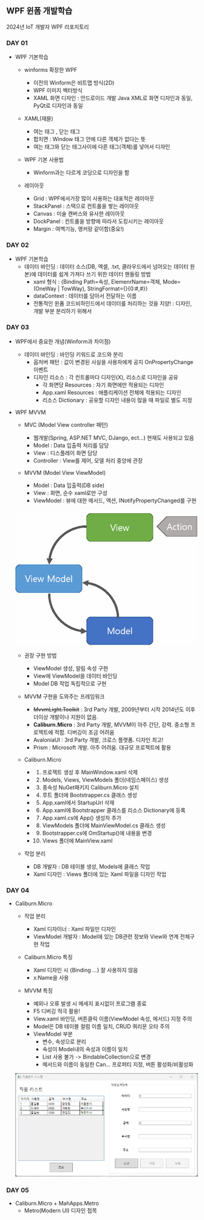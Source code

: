 ## WPF 윈폼 개발학습
2024년 IoT 개발자 WPF 리포지토리


### DAY 01

- WPF 기본학습
    - winforms 확장한 WPF
        - 이전의 Winform은 비트맵 방식(2D)
        - WPF 이미지 벡터방식
        - XAML 화면 디자인 : 안드로이드 개발 Java XML로 화면 디자인과 동일, PyQt로 디자인과 동일
    
    - XAML(재믈)
        - 여는 태그 <Window>, 닫는 태그 </Window>
        - 합치면 <Window /> : Window 태그 안에 다른 객체가 없다는 뜻
        - 여는 태그와 닫는 태그사이에 다른 태그(객체)를 넣어서 디자인

    - WPF 기본 사용법
        - Winform과는 다르게 코딩으로 디자인을 함
    
    - 레이아웃
        - Grid : WPF에서가장 많이 사용하는 대표적은 레이아웃
        - StackPanel : 스택으로 컨트롤을 쌓는 레이아웃
        - Canvas : 미술 캔버스와 유사한 레이아웃
        - DockPanel : 컨트롤을 방향에 따라서 도킹시키는 레이아웃
        - Margin : 여백기능, 앵커랑 같이함(중요!)
    
    
### DAY 02

- WPF 기본학습
    - 데이터 바인딩 : 데이터 소스(DB, 엑셀, .txt, 클라우드에서 넘어오는 데이터 원본)에 데이터를 쉽게 가져다 쓰기 위한 데이터 핸들링 방법
        - xaml 형식 : {Binding Path=속성, ElemenrName=객체, Mode=(OneWay | TowWay), StringFormat={}{0:#,#}}
        - dataContext : 데이터를 담아서 전달하는 이름
        - 전통적인 윈폼 코드비하인드에서 데이터를 처리하는 것을 지양! : 디자인, 개발 부분 분리하기 위해서


### DAY 03

- WPF에서 중요한 개념(Winform과 차이점)
    - 데이터 바인딩 : 바인딩 키워드로 코드와 분리
        - 옵저버 패턴 : 값이 변경된 사실을 사용자에게 공지 OnPropertyChange 이벤트
        - 디자인 리소스 : 각 컨트롤마다 디자인(X), 리소스로 디자인을 공유
            - 각 화면당 Resources : 자기 화면에만 적용되는 디자인
            - App.xaml Resources : 애플리케이션 전체에 적용되는 디자인
            - 리소스 Dictionary : 공유할 디자인 내용이 많을 때 파일로 별도 지정

- WPF MVVM
    - MVC (Model View controller 패턴)
        - 웹개발(Spring, ASP.NET MVC, DJango, ect...) 현재도 사용되고 있음
        - Model : Data 입출력 처리를 담당
        - View : 디스플레이 화면 담당
        - Controller : View를 제어, 모델 처리 중앙에 관장

    - MVVM (Model View ViewModel)
        - Model : Data 입출력(DB side)
        - View : 화면, 순수 xaml로만 구성
        - ViewModel : 뷰에 대한 메서드, 액션, INotifyPropertyChanged를 구현

    ![MVVM 페턴](https://raw.githubusercontent.com/y7pWuXAq/2024-basic-wpf/main/images/wpf001.png)

    - 권장 구현 방법
        - ViewModel 생성, 알림 속성 구현
        - View에 ViewModel을 데이터 바인딩
        - Model DB 작업 독립적으로 구현

    - MVVM 구현을 도와주는 프레임워크
        - ~~MvvmLight.Toolkit~~ : 3rd Party 개발, 2009년부터 시작 2014년도 이후 더이상 개발이나 지원이 없음.
        - **Caliburn.Micro** : 3rd Party 개발, MVVM이 아주 간단, 강력. 중소형 프로젝트에 적합. 디버깅이 조금 어려움
        - AvaloniaUI : 3rd Party 개발, 크로스 플랫폼. 디자인 최고!
        - Prism : Microsoft 개발. 아주 어려움. 대규모 프로젝트에 활용

    - Caliburn.Micro
        - 1. 프로젝트 생성 후 MainWindow.xaml 삭제
        - 2. Models, Views, ViewModels 폴더(네임스페이스) 생성
        - 3. 종속성 NuGet패키지 Caliburn.Micro 설치
        - 4. 루트 폴더에 Bootstrapper.cs 클래스 생성
        - 5. App.xaml에서 StartupUrl 삭제
        - 6. App.xaml에 Bootstrapper 클래스를 리소스 Dictionary에 등록
        - 7. App.xaml.cs에 App() 생성자 추가
        - 8. ViewModels 폴더에 MainViewModel.cs 클래스 생성
        - 9. Bootstrapper.cs에 OmStartup()에 내용을 변경
        - 10. Views 폴더에 MainView.xaml

    - 작업 분리
        - DB 개발자 : DB 테이블 생성, Models에 클래스 작업
        - Xaml 디자인 : Views 폴더에 있는 Xaml 파일을 디자인 작업


### DAY 04

- Caliburn.Micro
    - 작업 분리
        - Xaml 디자이너 : Xaml 파일만 디자인
        - ViewModel 개발자 : Model에 있는 DB관련 정보와 View와 연계 전체구현 작업

    - Caliburn.Micro 특징
        - Xaml 디자인 시 {Binding ...} 잘 사용하지 않음
        - x:Name을 사용
    
    - MVVM 특징
        - 예외나 오류 발생 시 메세지 표시없이 프로그램 종료
        - F5 디버깅 적극 활용!
        - View.xaml 바인딩, 버튼클릭 이름(ViewModel 속성, 메서드) 지정 주의
        - Model은 DB 테이블 컬럼 이름 일치, CRUD 쿼리문 오타 주의
        - ViewModel 부분
            - 변수, 속성으로 분리
            - 속성이 Model내의 속성과 이름이 일치
            - List 사용 불가 -> BindableCollection으로 변경
            - 메서드와 이름이 동일한 Can... 프로퍼티 지정, 버튼 활성화/비활성화


    ![실행화면](https://raw.githubusercontent.com/y7pWuXAq/2024-basic-wpf/main/images/wpf002.png)


### DAY 05

- Caliburn.Micro + MahApps.Metro
    - Metro(Modern UI) 디자인 접목